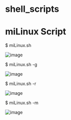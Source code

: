 # shell_scripts
# miLinux Script

$ miLinux.sh

![image](https://github.com/SM1GOL/shell_scripts/assets/86828776/ed93f274-b30a-4fff-929c-1b221396a6e6)

$ miLinux.sh -g

![image](https://github.com/SM1GOL/shell_scripts/assets/86828776/583eb531-3d10-4782-93c8-db20d5ec2b89)

$ miLinux.sh -r

![image](https://github.com/SM1GOL/shell_scripts/assets/86828776/50b07a21-5e4c-4805-87fa-a87606ce8f90)

$ miLinux.sh -m

![image](https://github.com/SM1GOL/shell_scripts/assets/86828776/265cc3b2-1ffa-4502-8f3c-59cea51a4530)

